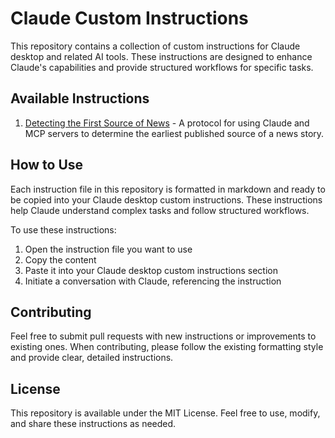 # Claude Custom Instructions

This repository contains a collection of custom instructions for Claude desktop and related AI tools. These instructions are designed to enhance Claude's capabilities and provide structured workflows for specific tasks.

## Available Instructions

1. [Detecting the First Source of News](./Detecting-First-Source-of-News.md) - A protocol for using Claude and MCP servers to determine the earliest published source of a news story.

## How to Use

Each instruction file in this repository is formatted in markdown and ready to be copied into your Claude desktop custom instructions. These instructions help Claude understand complex tasks and follow structured workflows.

To use these instructions:
1. Open the instruction file you want to use
2. Copy the content
3. Paste it into your Claude desktop custom instructions section
4. Initiate a conversation with Claude, referencing the instruction

## Contributing

Feel free to submit pull requests with new instructions or improvements to existing ones. When contributing, please follow the existing formatting style and provide clear, detailed instructions.

## License

This repository is available under the MIT License. Feel free to use, modify, and share these instructions as needed.
